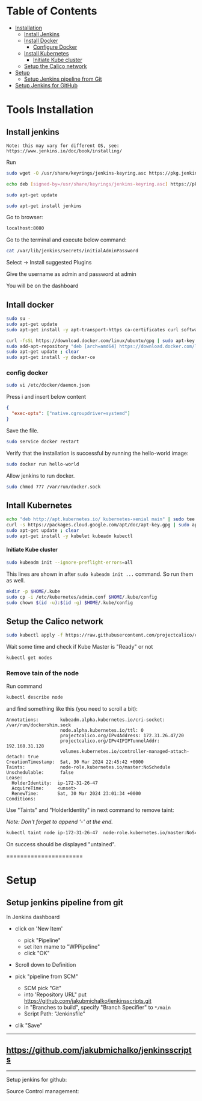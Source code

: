 # Table of Contents

- [Installation](#installation)
  - [Install Jenkins](#install-jenkins)
  - [Install Docker](#install-docker)
    - [Configure Docker](#configure-docker)
  - [Install Kubernetes](#install-kubernetes)
    - [Initiate Kube cluster](#initiate-kube-cluster)
  - [Setup the Calico network](#setup-the-calico-network)
- [Setup](#setup)
  - [Setup Jenkins pipeline from Git](#setup-jenkins-pipeline-from-git)
- [Setup Jenkins for GitHub](#setup-jenkins-for-github)

# Tools Installation

## Install jenkins

`Note: this may vary for different OS, see: https://www.jenkins.io/doc/book/installing/`

Run

```sh
sudo wget -O /usr/share/keyrings/jenkins-keyring.asc https://pkg.jenkins.io/debian-stable/jenkins.io-2023.key

echo deb [signed-by=/usr/share/keyrings/jenkins-keyring.asc] https://pkg.jenkins.io/debian-stable binary/ | sudo tee /etc/apt/sources.list.d/jenkins.list > /dev/null

sudo apt-get update

sudo apt-get install jenkins
```

Go to browser:

```sh
localhost:8080
```

Go to the terminal and execute below command:

```sh
cat /var/lib/jenkins/secrets/initialAdminPassword
```

Select -> Install suggested Plugins

Give the username as admin and password at admin

You will be on the dashboard

## Intall docker

```sh
sudo su -
sudo apt-get update
sudo apt-get install -y apt-transport-https ca-certificates curl software-properties-common

curl -fsSL https://download.docker.com/linux/ubuntu/gpg | sudo apt-key add -
sudo add-apt-repository "deb [arch=amd64] https://download.docker.com/linux/ubuntu $(lsb_release -cs) stable"
sudo apt-get update ; clear
sudo apt-get install -y docker-ce
```

### config docker

```sh
sudo vi /etc/docker/daemon.json
```

Press i and insert below content

```json
{
  "exec-opts": ["native.cgroupdriver=systemd"]
}
```

Save the file.

```sh
sudo service docker restart
```

Verify that the installation is successful by running the hello-world image:

```sh
sudo docker run hello-world
```

Allow jenkins to run docker.

```sh
sudo chmod 777 /var/run/docker.sock
```

## Intall Kubernetes

```sh
echo "deb http://apt.kubernetes.io/ kubernetes-xenial main" | sudo tee /etc/apt/sources.list.d/kubernetes.list
curl -s https://packages.cloud.google.com/apt/doc/apt-key.gpg | sudo apt-key add -
sudo apt-get update ; clear
sudo apt-get install -y kubelet kubeadm kubectl
```

#### Initiate Kube cluster

```sh
sudo kubeadm init --ignore-preflight-errors=all
```

This lines are shown in after `sudo kubeadm init ...` command. So run them as well.

```sh
mkdir -p $HOME/.kube
sudo cp -i /etc/kubernetes/admin.conf $HOME/.kube/config
sudo chown $(id -u):$(id -g) $HOME/.kube/config
```

## Setup the Calico network

```sh
sudo kubectl apply -f https://raw.githubusercontent.com/projectcalico/calico/v3.24.1/manifests/calico.yaml
```

Wait some time and check if Kube Master is "Ready" or not

```sh
kubectl get nodes
```

### Remove tain of the node

Run command

```sh
kubectl describe node
```

and find something like this (you need to scroll a bit):

```
Annotations:        kubeadm.alpha.kubernetes.io/cri-socket: /var/run/dockershim.sock
                    node.alpha.kubernetes.io/ttl: 0
                    projectcalico.org/IPv4Address: 172.31.26.47/20
                    projectcalico.org/IPv4IPIPTunnelAddr: 192.168.31.128
                    volumes.kubernetes.io/controller-managed-attach-detach: true
CreationTimestamp:  Sat, 30 Mar 2024 22:45:42 +0000
Taints:             node-role.kubernetes.io/master:NoSchedule
Unschedulable:      false
Lease:
  HolderIdentity:  ip-172-31-26-47
  AcquireTime:     <unset>
  RenewTime:       Sat, 30 Mar 2024 23:01:34 +0000
Conditions:

```

Use "Taints" and "HolderIdentity" in next command to remove taint:

_Note: Don't forget to append '-' at the end._

```sh
kubectl taint node ip-172-31-26-47  node-role.kubernetes.io/master:NoSchedule-
```

On success should be displayed "untained".

======================

# Setup

## Setup jenkins pipeline from git

In Jenkins dashboard

- click on 'New Item'

  - pick "Pipeline"
  - set iten mame to "WPPipeline"
  - click "OK"

- Scroll down to Definition
- pick "pipeline from SCM"
  - SCM pick "Git"
  - into 'Repository URL" put https://github.com/jakubmichalko/jenkinsscripts.git
  - in "Branches to build", specify "Branch Specifier" to `*/main`
  - Script Path: "Jenkinsfile"
- clik "Save"

---

## https://github.com/jakubmichalko/jenkinsscripts

---

Setup jenkins for github:

Source Control management:
